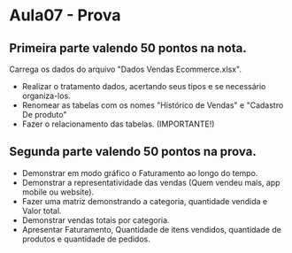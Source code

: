 # Aula07 - Prova

## Primeira parte valendo 50 pontos na nota.
Carrega os dados do arquivo "Dados Vendas Ecommerce.xlsx".
- Realizar o tratamento dados, acertando seus tipos e se necessário organiza-los.
- Renomear as tabelas com os nomes "Histórico de Vendas" e "Cadastro De produto" 
- Fazer o relacionamento das tabelas. (IMPORTANTE!)


## Segunda parte valendo 50 pontos na prova.
- Demonstrar em modo gráfico o Faturamento ao longo do tempo.
- Demonstrar a representatividade das vendas (Quem vendeu mais, app mobile ou website).
- Fazer uma matriz demonstrando a categoria, quantidade vendida e Valor total.
- Demonstrar vendas totais por categoria.
- Apresentar Faturamento, Quantidade de itens vendidos, quantidade de produtos e quantidade de  pedidos.

